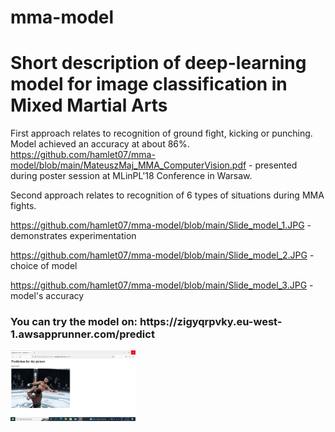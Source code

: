 # mma-model
<h1>Short description of deep-learning model for image classification in Mixed Martial Arts</h1>

First approach relates to recognition of ground fight, kicking or punching. Model achieved an accuracy at about 86%.
https://github.com/hamlet07/mma-model/blob/main/MateuszMaj_MMA_ComputerVision.pdf - presented during poster session at MLinPL'18 Conference in Warsaw.

Second approach relates to recognition of 6 types of situations during MMA fights.

https://github.com/hamlet07/mma-model/blob/main/Slide_model_1.JPG - demonstrates experimentation

https://github.com/hamlet07/mma-model/blob/main/Slide_model_2.JPG - choice of model

https://github.com/hamlet07/mma-model/blob/main/Slide_model_3.JPG - model's accuracy

<h3>You can try the model on: https://zigyqrpvky.eu-west-1.awsapprunner.com/predict</h3>

<img
  src="https://github.com/hamlet07/mma-model/blob/main/Screenshot%202022-10-16%2017.33.11.png"
  style="display: inline-block; margin: 0 auto; max-width: 200px">
